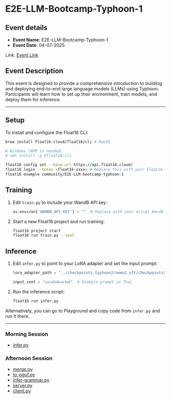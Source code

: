 # E2E-LLM-Bootcamp-Typhoon-1

## Event details

- **Event Name**: E2E-LLM-Bootcamp-Typhoon-1
- **Event Date**: 04-07-2025

Link: [Event Link](https://lu.ma/i2nst25l)

## Event Description

This event is designed to provide a comprehensive introduction to building and deploying end-to-end large language models (LLMs) using Typhoon. Participants will learn how to set up their environment, train models, and deploy them for inference.

---

## Setup

To install and configure the Float16 CLI:

```bash
brew install float16-cloud/float16/cli # MacOS

# Windows (NPM is needed)
# npm install -g @float16/cli

float16 config set --base-url https://api.float16.cloud/
float16 login --token <float16-xxxx> # Replace this with your Float16 token
float16 example community/E2E-LLM-bootcamp-typhoon-1
```

## Training

1. Edit `train.py` to include your WandB API key:

   ```python
   os.environ['WANDB_API_KEY'] = ""  # Replace with your actual WandB API key
   ```

2. Start a new Float16 project and run training:

   ```bash
   float16 project start
   float16 run train.py --spot
   ```

## Inference

1. Edit `infer.py` to point to your LoRA adapter and set the input prompt:

   ```python
   lora_adapter_path = "../checkpoints_typhoon2/nemo2_sft/checkpoints/nemo2_sft--reduced_train_loss=0.0801-epoch=3-step=2175-last/hf_adapter"  # Replace with the actual path to your LoRA adapter path

   input_sent = "อากาศไม่ดีเลยวันนี้"  # Example prompt in Thai
   ```

2. Run the inference script:

   ```bash
   float16 run infer.py
   ```

Alternatively, you can go to Playground and copy code from `infer.py` and run it there.

---

### Morning Session

- [infer.py](./infer.py)

### Afternoon Session

- [merge.py](./merge.py)
- [to-gguf.py](./to-gguf.py)
- [infer-grammar.py](./infer-grammar.py)
- [server.py](./server.py)
- [client.py](./client.py)

